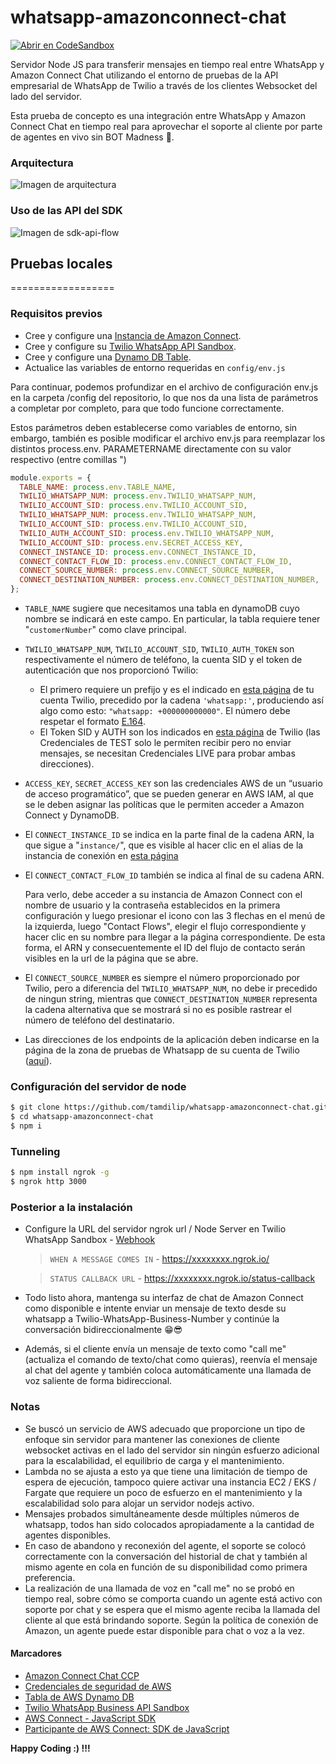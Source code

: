 # whatsapp-amazonconnect-chat

[![Abrir en CodeSandbox](https://img.shields.io/badge/CodeSandbox-Ready--to--Code-green?style=flat-square&logo=codesandbox)](https://codesandbox.io/s/github/tamdilip/whatsapp-amazonconnect-chat)

Servidor Node JS para transferir mensajes en tiempo real entre WhatsApp y Amazon Connect Chat utilizando el entorno de pruebas de la API empresarial de WhatsApp de Twilio a través de los clientes Websocket del lado del servidor.

Esta prueba de concepto es una integración entre WhatsApp y Amazon Connect Chat en tiempo real para aprovechar el soporte al cliente por parte de agentes en vivo sin BOT Madness 🤪.

### Arquitectura

![Imagen de arquitectura](https://raw.githubusercontent.com/tamdilip/whatsapp-amazonconnect-chat/master/docs/WhatsApp-AmazonConnect.jpg)

### Uso de las API del SDK

![Imagen de sdk-api-flow](https://raw.githubusercontent.com/tamdilip/whatsapp-amazonconnect-chat/master/docs/SDK-API-FLOW.png)

## Pruebas locales

==================

### Requisitos previos

- Cree y configure una [Instancia de Amazon Connect](https://console.aws.amazon.com/connect/onboarding).
- Cree y configure su [Twilio WhatsApp API Sandbox](https://www.twilio.com/console/sms/whatsapp/sandbox).
- Cree y configure una [Dynamo DB Table](https://console.aws.amazon.com/dynamodb/home?region=us-east-1#create-table:).
- Actualice las variables de entorno requeridas en `config/env.js`

Para continuar, podemos profundizar en el archivo de configuración env.js en la carpeta /config del repositorio, lo que nos da una lista de parámetros a completar por completo, para que todo funcione correctamente.

Estos parámetros deben establecerse como variables de entorno, sin embargo, también es posible modificar el archivo env.js para reemplazar los distintos process.env. PARAMETERNAME directamente con su valor respectivo (entre comillas ")

```javascript
module.exports = {
  TABLE_NAME: process.env.TABLE_NAME,
  TWILIO_WHATSAPP_NUM: process.env.TWILIO_WHATSAPP_NUM,
  TWILIO_ACCOUNT_SID: process.env.TWILIO_ACCOUNT_SID,
  TWILIO_WHATSAPP_NUM: process.env.TWILIO_WHATSAPP_NUM,
  TWILIO_ACCOUNT_SID: process.env.TWILIO_ACCOUNT_SID,
  TWILIO_AUTH_ACCOUNT_SID: process.env.TWILIO_WHATSAPP_NUM,
  TWILIO_ACCOUNT_SID: process.env.SECRET_ACCESS_KEY,
  CONNECT_INSTANCE_ID: process.env.CONNECT_INSTANCE_ID,
  CONNECT_CONTACT_FLOW_ID: process.env.CONNECT_CONTACT_FLOW_ID,
  CONNECT_SOURCE_NUMBER: process.env.CONNECT_SOURCE_NUMBER,
  CONNECT_DESTINATION_NUMBER: process.env.CONNECT_DESTINATION_NUMBER,
};
```

- `TABLE_NAME` sugiere que necesitamos una tabla en dynamoDB cuyo nombre se indicará en este campo. En particular, la tabla requiere tener "`customerNumber`" como clave principal.
- `TWILIO_WHATSAPP_NUM`, `TWILIO_ACCOUNT_SID`, `TWILIO_AUTH_TOKEN` son respectivamente el número de teléfono, la cuenta SID y el token de autenticación que nos proporcionó Twilio:

  - El primero requiere un prefijo y es el indicado en [esta página](https://www.twilio.com/console/sms/whatsapp/sandbox) de tu cuenta Twilio, precedido por la cadena `'whatsapp:'`, produciendo así algo como esto: `"whatsapp: +000000000000"`. El número debe respetar el formato [E.164](https://www.twilio.com/docs/glossary/what-e164).
  - El Token SID y AUTH son los indicados en [esta página](https://www.twilio.com/console/project/settings) de Twilio (las Credenciales de TEST solo le permiten recibir pero no enviar mensajes, se necesitan Credenciales LIVE para probar ambas direcciones).

- `ACCESS_KEY`, `SECRET_ACCESS_KEY` son las credenciales AWS de un “usuario de acceso programático”, que se pueden generar en AWS IAM, al que se le deben asignar las políticas que le permiten acceder a Amazon Connect y DynamoDB.
- El `CONNECT_INSTANCE_ID` se indica en la parte final de la cadena ARN, la que sigue a "`instance/`", que es visible al hacer clic en el alias de la instancia de conexión en [esta página](https://console.aws.amazon.com/connect/home)
- El `CONNECT_CONTACT_FLOW_ID` también se indica al final de su cadena ARN.

  Para verlo, debe acceder a su instancia de Amazon Connect con el nombre de usuario y la contraseña establecidos en la primera configuración y luego presionar el icono con las 3 flechas en el menú de la izquierda, luego "Contact Flows", elegir el flujo correspondiente y hacer clic en su nombre para llegar a la página correspondiente. De esta forma, el ARN y consecuentemente el ID del flujo de contacto serán visibles en la url de la página que se abre.

- El `CONNECT_SOURCE_NUMBER` es siempre el número proporcionado por Twilio, pero a diferencia del `TWILIO_WHATSAPP_NUM`, no debe ir precedido de ningun string, mientras que `CONNECT_DESTINATION_NUMBER` representa la cadena alternativa que se mostrará si no es posible rastrear el número de teléfono del destinatario.

- Las direcciones de los endpoints de la aplicación deben indicarse en la página de la zona de pruebas de Whatsapp de su cuenta de Twilio ([aquí](https://www.twilio.com/console/sms/whatsapp/sandbox)). 

### Configuración del servidor de node

```sh
$ git clone https://github.com/tamdilip/whatsapp-amazonconnect-chat.git
$ cd whatsapp-amazonconnect-chat
$ npm i
```

### Tunneling

```sh
$ npm install ngrok -g
$ ngrok http 3000
```

### Posterior a la instalación

- Configure la URL del servidor ngrok url / Node Server en Twilio WhatsApp Sandbox - [Webhook](https://www.twilio.com/console/sms/whatsapp/sandbox)

  > `WHEN A MESSAGE COMES IN` - https://xxxxxxxx.ngrok.io/

  > `STATUS CALLBACK URL` - https://xxxxxxxx.ngrok.io/status-callback

- Todo listo ahora, mantenga su interfaz de chat de Amazon Connect como disponible e intente enviar un mensaje de texto desde su whatsapp a Twilio-WhatsApp-Business-Number y continúe la conversación bidireccionalmente 😁😎
- Además, si el cliente envía un mensaje de texto como "call me" (actualiza el comando de texto/chat como quieras), reenvía el mensaje al chat del agente y también coloca automáticamente una llamada de voz saliente de forma bidireccional.

### Notas

- Se buscó un servicio de AWS adecuado que proporcione un tipo de enfoque sin servidor para mantener las conexiones de cliente websocket activas en el lado del servidor sin ningún esfuerzo adicional para la escalabilidad, el equilibrio de carga y el mantenimiento.
- Lambda no se ajusta a esto ya que tiene una limitación de tiempo de espera de ejecución, tampoco quiere activar una instancia EC2 / EKS / Fargate que requiere un poco de esfuerzo en el mantenimiento y la escalabilidad solo para alojar un servidor nodejs activo.
- Mensajes probados simultáneamente desde múltiples números de whatsapp, todos han sido colocados apropiadamente a la cantidad de agentes disponibles.
- En caso de abandono y reconexión del agente, el soporte se colocó correctamente con la conversación del historial de chat y también al mismo agente en cola en función de su disponibilidad como primera preferencia.
- La realización de una llamada de voz en "call me" no se probó en tiempo real, sobre cómo se comporta cuando un agente está activo con soporte por chat y se espera que el mismo agente reciba la llamada del cliente al que está brindando soporte. Según la política de conexión de Amazon, un agente puede estar disponible para chat o voz a la vez.

#### Marcadores

- [Amazon Connect Chat CCP](https://dilip-chat-dev.awsapps.com/connect/login)
- [Credenciales de seguridad de AWS](https://console.aws.amazon.com/iam/home?#/security_credentials)
- [Tabla de AWS Dynamo DB](https://console.aws.amazon.com/dynamodb/home?region=us-east-1#tables:selected=whatsappconnect;tab=items)
- [Twilio WhatsApp Business API Sandbox](https://www.twilio.com/console/sms/whatsapp/sandbox)
- [AWS Connect - JavaScript SDK](https://docs.aws.amazon.com/AWSJavaScriptSDK/latest/AWS/Connect.html)
- [Participante de AWS Connect: SDK de JavaScript](https://docs.aws.amazon.com/AWSJavaScriptSDK/latest/AWS/ConnectParticipant.html)

**Happy Coding :) !!!**
